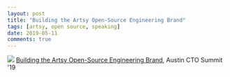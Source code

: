 ```yaml
---
layout: post
title: "Building the Artsy Open-Source Engineering Brand"
tags: [artsy, open source, speaking]
date: 2019-05-11
comments: true
---
```

<a target="_blank" href="https://pbell.wistia.com/medias/3gtygjn4gv">![]({{site.url}}/images/posts/2019/2019-05-12-building-an-open-source-engineering-brand/cto-summit.png)</a>
[Building the Artsy Open-Source Engineering Brand](https://pbell.wistia.com/medias/3gtygjn4gv), Austin CTO Summit '19
